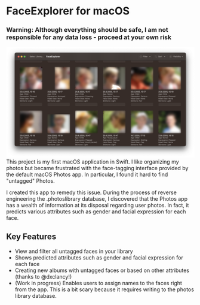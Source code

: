 # FaceExplorer for macOS

### Warning: Although everything should be safe, I am not responsible for any data loss - proceed at your own risk

![Demo Image](Demo.png "FaceExplorer")
This project is my first macOS application in Swift.
I like organizing my photos but became frustrated with the face-tagging interface provided by the default macOS Photos app.
In particular, I found it hard to find "untagged" Photos.

I created this app to remedy this issue.
During the process of reverse engineering the .photoslibrary database, I discovered that the Photos app has a wealth of information at its disposal regarding user photos.
In fact, it predicts various attributes such as gender and facial expression for each face.

## Key Features

- View and filter all untagged faces in your library
- Shows predicted attributes such as gender and facial expression for each face
- Creating new albums with untagged faces or based on other attributes (thanks to @dxclancy!)
- (Work in progress) Enables users to assign names to the faces right from the app. This is a bit scary because it requires writing to the photos library database.
